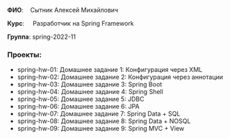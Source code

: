 <p><strong>ФИО</strong>:&nbsp; &nbsp; Сытник Алексей Михайлович</p>
<p><strong>Курс</strong>:&nbsp; &nbsp; &nbsp;Разработчик на Spring Framework</p>
<p><strong>Группа</strong>: spring-2022-11</p>

### Проекты:
- spring-hw-01: Домашнее задание 1: Конфигурация через XML
- spring-hw-02: Домашнее задание 2: Конфигурация через аннотации
- spring-hw-03: Домашнее задание 3: Spring Boot
- spring-hw-04: Домашнее задание 4: Spring Shell
- spring-hw-05: Домашнее задание 5: JDBC
- spring-hw-06: Домашнее задание 6: JPA
- spring-hw-07: Домашнее задание 7: Spring Data + SQL
- spring-hw-08: Домашнее задание 8: Spring Data + NOSQL
- spring-hw-09: Домашнее задание 9: Spring MVC + View
